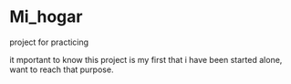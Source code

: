 # Mi_hogar
project for practicing

it mportant to know this project is my first that i have been started alone, want to reach that purpose.
